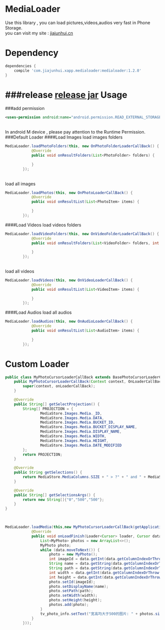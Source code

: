 MediaLoader
====
Use this library , you can load pictures,videos,audios very fast in Phone Storage.
<br>
you can visit my site : [jiajunhui.cn](http://www.jiajunhui.cn)
# Dependency
```gradle
dependencies {
    compile 'com.jiajunhui.xapp.medialoader:medialoader:1.2.0'
}
```
###release
[release jar](https://github.com/jiajunhui/MediaLoader/blob/master/release/medialoader.jar)
Usage
====
###add permission

```xml
<uses-permission android:name="android.permission.READ_EXTERNAL_STORAGE"/>
```
<br>
In android M device , please pay attention to the Runtime Permission.
###Default Loader
####Load Images
load images folders
<br>

```java
MediaLoader.loadPhotoFolders(this, new OnPhotoFolderLoaderCallBack() {
            @Override
            public void onResultFolders(List<PhotoFolder> folders) {
                
            }
        });
```
<br>
load all images
<br>

```java
MediaLoader.loadPhotos(this, new OnPhotoLoaderCallBack() {
            @Override
            public void onResultList(List<PhotoItem> items) {
                
            }
        });
```
####Load Videos
load videos folders
<br>

```java
MediaLoader.loadVideoFolders(this, new OnVideoFolderLoaderCallBack() {
            @Override
            public void onResultFolders(List<VideoFolder> folders, int totalNum) {
                
            }
        });
```
<br>
load all videos
<br>

```java
MediaLoader.loadVideos(this, new OnVideoLoaderCallBack() {
            @Override
            public void onResultList(List<VideoItem> items) {
                
            }
        });
```
####Load Audios
load all audios
<br>

```java
MediaLoader.loadAudios(this, new OnAudioLoaderCallBack() {
            @Override
            public void onResultList(List<AudioItem> items) {
                
            }
        });
```
Custom Loader
====

```java
public class MyPhotoCursorLoaderCallBack extends BasePhotoCursorLoaderCallBack {
    public MyPhotoCursorLoaderCallBack(Context context, OnLoaderCallBack onLoaderCallBack) {
        super(context, onLoaderCallBack);
    }

    @Override
    public String[] getSelectProjection() {
        String[] PROJECTION = {
                MediaStore.Images.Media._ID,
                MediaStore.Images.Media.DATA,
                MediaStore.Images.Media.BUCKET_ID,
                MediaStore.Images.Media.BUCKET_DISPLAY_NAME,
                MediaStore.Images.Media.DISPLAY_NAME,
                MediaStore.Images.Media.WIDTH,
                MediaStore.Images.Media.HEIGHT,
                MediaStore.Images.Media.DATE_MODIFIED
        };
        return PROJECTION;
    }

    @Override
    public String getSelections() {
        return MediaStore.MediaColumns.SIZE + " > ?" + " and " + MediaStore.Images.Media.WIDTH + " > ? and " + MediaStore.Images.Media.HEIGHT + " > ?";
    }

    @Override
    public String[] getSelectionsArgs() {
        return new String[]{"0","500","500"};
    }
}
```
<br>

```java
MediaLoader.loadMedia(this,new MyPhotoCursorLoaderCallBack(getApplicationContext(), new OnLoaderCallBack() {
            @Override
            public void onLoadFinish(Loader<Cursor> loader, Cursor data) {
                List<MyPhoto> photos = new ArrayList<>();
                MyPhoto photo;
                while (data.moveToNext()) {
                    photo = new MyPhoto();
                    int imageId = data.getInt(data.getColumnIndexOrThrow(_ID));
                    String name = data.getString(data.getColumnIndexOrThrow(DISPLAY_NAME));
                    String path = data.getString(data.getColumnIndexOrThrow(DATA));
                    int width = data.getInt(data.getColumnIndexOrThrow(WIDTH));
                    int height = data.getInt(data.getColumnIndexOrThrow(HEIGHT));
                    photo.setId(imageId);
                    photo.setDisplayName(name);
                    photo.setPath(path);
                    photo.setWidth(width);
                    photo.setHeight(height);
                    photos.add(photo);
                }
                tv_photo_info.setText("宽高均大于500的图片: " + photos.size() + " 张");
            }
        }));
```
